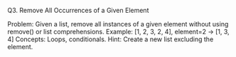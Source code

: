 Q3. Remove All Occurrences of a Given Element

Problem:
Given a list, remove all instances of a given element without using remove() or list comprehensions.
Example: [1, 2, 3, 2, 4], element=2 → [1, 3, 4]
Concepts: Loops, conditionals.
Hint: Create a new list excluding the element.